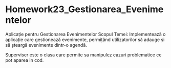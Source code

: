 # Homework23_Gestionarea_Evenimentelor

 Aplicație pentru Gestionarea Evenimentelor
Scopul Temei:
Implementează o aplicație care gestionează evenimente, 
permițând utilizatorilor să adauge și să șteargă evenimente dintr-o agendă.

Superviser este o clasa care permite sa manipulez cazuri problematice ce pot aparea in cod. 


